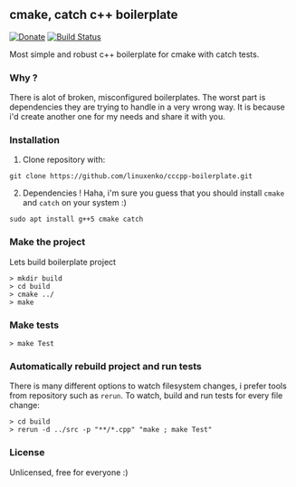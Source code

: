 ## cmake, catch c++ boilerplate

[![Donate](https://img.shields.io/badge/donate-3$-green.svg?style=flat-square)](https://www.linuxenko.pro/donate.html#?amount=3)
[![Build Status](https://img.shields.io/travis/linuxenko/cccpp-boilerplate.svg?style=flat-square)](https://travis-ci.org/linuxenko/cccpp-boilerplate)

Most simple and robust c++ boilerplate for cmake with catch tests.

### Why ?

There is alot of broken, misconfigured boilerplates. The worst part is dependencies they are trying to handle in a very wrong way.
It is because i'd create another one for my needs and share it with you.

### Installation

1. Clone repository with:

```
git clone https://github.com/linuxenko/cccpp-boilerplate.git
```

2. Dependencies ! Haha, i'm sure you guess that you should install `cmake` and `catch` on your system :)

```
sudo apt install g++5 cmake catch
```

### Make the project

Lets build boilerplate project

```
> mkdir build
> cd build
> cmake ../
> make
```

### Make tests

```
> make Test
```

### Automatically rebuild project and run tests

There is many different options to watch filesystem changes, i prefer tools from repository such as `rerun`.
To watch, build and run tests for every file change:

```
> cd build
> rerun -d ../src -p "**/*.cpp" "make ; make Test"
```

### License

Unlicensed, free for everyone :) 
